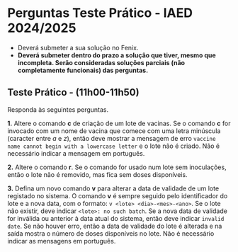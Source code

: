 # Perguntas Teste Prático - IAED 2024/2025

- Deverá submeter a sua solução no Fenix.
- __Deverá submeter dentro do prazo a solução que tiver, mesmo que incompleta. Serão consideradas soluções parciais (não completamente funcionais) das perguntas.__

## Teste Prático - (11h00-11h50)

Responda às seguintes perguntas.

__1.__ Altere o comando __c__ de criação de um lote de vacinas. Se o comando __c__ for invocado com um nome de vacina que comece com uma letra minúscula (caracter entre *a* e *z*), então deve mostrar a mensagem de erro `vaccine name cannot begin with a lowercase letter` e o lote não é criado. Não é necessário indicar a mensagem em português.

__2.__ Altere o comando __r__. Se o comando for usado num lote sem inoculações, então o lote não é removido, mas fica sem doses disponíveis.

__3.__ Defina um novo comando __v__ para alterar a data de validade de um lote registado no sistema. O comando __v__ é sempre seguido pelo identificador do lote e a nova data, com o formato: `v <lote> <dia>-<mes>-<ano>`.
Se o lote não existir, deve indicar `<lote>: no such batch`. Se a nova data de validade for inválida ou anterior à data atual do sistema, então deve indicar `invalid date`.
Se não houver erro, então a data de validade do lote é alterada e na saída mostra o número de doses disponíveis no lote.
Não é necessário indicar as mensagens em português.
